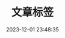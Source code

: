 ---
title: 文章标签
date: 2023-12-01 23:48:35
type: "tags"
orderby: order
order: 1
comments: false
description:
keywords:
disable_top_img: true
highlight_shrink:
top_page: true
top_bg: https://s11.ax1x.com/2023/04/20/p9ACZeH.jpg
top_item: Tags
top_title: 文章标签
top_tips: 山野皆有雾灯 漂泊亦能归舟
top_link: /charts/
top_text: 更多统计
---